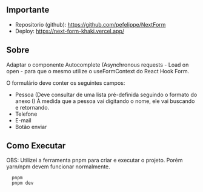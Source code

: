 ## Importante
- Repositorio (github): https://github.com/pefelippe/NextForm
- Deploy: https://next-form-khaki.vercel.app/

## Sobre
Adaptar o componente Autocomplete (Asynchronous requests - Load on open - para que o mesmo utilize o
useFormContext do React Hook Form.

O formulário deve conter os seguintes campos:
- Pessoa (Deve consultar de uma lista pré-definida seguindo o formato do anexo I)  À
medida que a pessoa vai digitando o nome, ele vai buscando e retornando.
- Telefone
- E-mail
- Botão enviar

## Como Executar

OBS: Utilizei a ferramenta pnpm para criar e executar o projeto. Porém yarn/npm devem funcionar normalmente.

```
  pnpm
  pnpm dev
```
